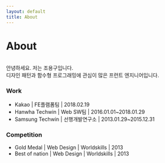```yaml
---
layout: default
title: About
---
```


<div class="post">
	<h1 class="pageTitle">About</h1>
	<img src="{{ '/assets/img/profile.png' | prepend: site.baseurl }}" alt="">
	<p class="intro">
	안녕하세요. 저는 조용구입니다.<br>
	디자인 패턴과 함수형 프로그래밍에 관심이 많은 프런트 엔지니어입니다.
	</p>
	<h3>Work</h3>
	<ul>
		<li>Kakao | FE플램폼팀 | 2018.02.19</li>
		<li>Hanwha Techwin | Web SW팀 | 2016.01.01~2018.01.29</li>
		<li>Samsung Techwin | 선행개발연구소 | 2013.01.29~2015.12.31</li>
  	</ul>
	<h3>Competition</h3>
	<ul>
		<li>Gold Medal | Web Design | Worldskills | 2013</li>
		<li>Best of nation | Web Design | Worldskills | 2013</li>
  	</ul>
</div>
